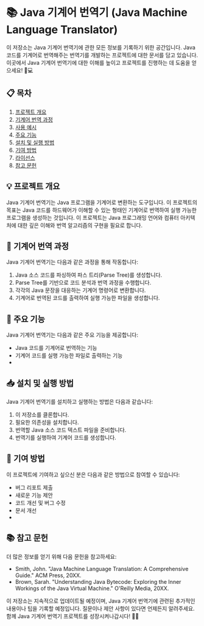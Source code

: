 # 📚 Java 기계어 번역기 (Java Machine Language Translator)

이 저장소는 Java 기계어 번역기에 관한 모든 정보를 기록하기 위한 공간입니다. Java 코드를 기계어로 번역해주는 번역기를 개발하는 프로젝트에 대한 문서를 담고 있습니다. 이곳에서 Java 기계어 번역기에 대한 이해를 높이고 프로젝트를 진행하는 데 도움을 얻으세요! 🌟💻

## 📋 목차

1. [프로젝트 개요](#프로젝트-개요)
2. [기계어 번역 과정](#기계어-번역-과정)
3. [사용 예시](#사용-예시)
4. [주요 기능](#주요-기능)
5. [설치 및 실행 방법](#설치-및-실행-방법)
6. [기여 방법](#기여-방법)
7. [라이선스](#라이선스)
8. [참고 문헌](#참고-문헌)

## 💡 프로젝트 개요

Java 기계어 번역기는 Java 프로그램을 기계어로 변환하는 도구입니다. 이 프로젝트의 목표는 Java 코드를 하드웨어가 이해할 수 있는 형태인 기계어로 번역하여 실행 가능한 프로그램을 생성하는 것입니다. 이 프로젝트는 Java 프로그래밍 언어와 컴퓨터 아키텍처에 대한 깊은 이해와 번역 알고리즘의 구현을 필요로 합니다.

## 🔄 기계어 번역 과정

Java 기계어 번역기는 다음과 같은 과정을 통해 작동합니다:

1. Java 소스 코드를 파싱하여 파스 트리(Parse Tree)를 생성합니다.
2. Parse Tree를 기반으로 코드 분석과 번역 과정을 수행합니다.
3. 각각의 Java 문장을 대응하는 기계어 명령어로 변환합니다.
4. 기계어로 번역된 코드를 출력하여 실행 가능한 파일을 생성합니다.

## 🚀 주요 기능

Java 기계어 번역기는 다음과 같은 주요 기능을 제공합니다:

- Java 코드를 기계어로 번역하는 기능
- 기계어 코드를 실행 가능한 파일로 출력하는 기능
- 
## 📥 설치 및 실행 방법

Java 기계어 번역기를 설치하고 실행하는 방법은 다음과 같습니다:

1. 이 저장소를 클론합니다.
2. 필요한 의존성을 설치합니다.
3. 번역할 Java 소스 코드 텍스트 파일을 준비합니다.
4. 번역기를 실행하여 기계어 코드를 생성합니다.


## 👥 기여 방법

이 프로젝트에 기여하고 싶으신 분은 다음과 같은 방법으로 참여할 수 있습니다:

- 버그 리포트 제출
- 새로운 기능 제안
- 코드 개선 및 버그 수정
- 문서 개선
- 
## 📚 참고 문헌

더 많은 정보를 얻기 위해 다음 문헌을 참고하세요:

- Smith, John. "Java Machine Language Translation: A Comprehensive Guide." ACM Press, 20XX.
- Brown, Sarah. "Understanding Java Bytecode: Exploring the Inner Workings of the Java Virtual Machine." O'Reilly Media, 20XX.

이 저장소는 지속적으로 업데이트될 예정이며, Java 기계어 번역기에 관련된 추가적인 내용이나 팁을 기록할 예정입니다. 질문이나 제안 사항이 있다면 언제든지 알려주세요. 함께 Java 기계어 번역기 프로젝트를 성장시켜나갑시다! 💪🚀
